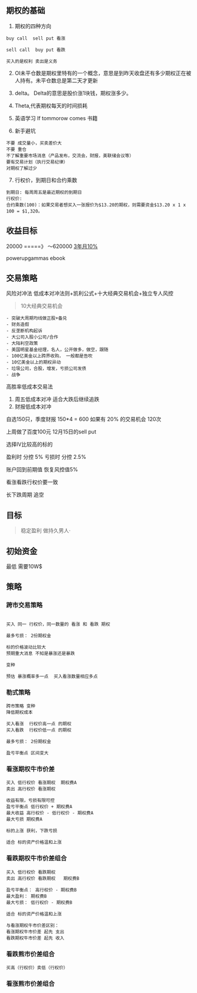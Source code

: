## 期权的基础

1. 期权的四种方向
```
buy call  sell put 看涨

sell call  buy put 看跌

买入的是权利 卖出是义务
```
2. OI未平仓数是期权里特有的一个概念，意思是到昨天收盘还有多少期权正在被人持有。未平仓数总是第二天才更新

3. delta。 Delta的意思是股价涨1块钱，期权涨多少。

4. Theta,代表期权每天的时间损耗

5. 英语学习 If tommorow comes 书籍

6. 新手避坑
```
不要 成交量小，买卖差价大
不要 重仓
不了解重要市场消息（产品发布，交流会，财报，美联储会议等）
要有交易计划（执行交易纪律）
对期权了解过少
```

7. 行权价，到期日和合约乘数
```
到期日: 每周周五是最近期权的到期日
行权价: 
合约乘数(100)：如果交易者想买入一张报价为$13.20的期权，则需要资金$13.20 x 1 x 100 = $1,320。
```


## 收益目标
20000 =====》 ～620000
[3年月10%](http://fuli.00cha.net/mx_jssy_yfl_20000_yll_10_3_ni.html)

powerupgammas ebook

## 交易策略
风险对冲法
低成本对冲法则+凯利公式+十大经典交易机会+独立专人风控

> 10大经典交易机会

    - 突破大周期均线做正股+备兑
    - 财务造假
    - 反垄断机构起诉
    - 大公司入股小公司/合作
    - 大陆利空政策
    - 美国明星基金经理，名人，公开做多，做空，跟随
    - 100亿美金以上跨界收购， 一般都是告吹
    - 10亿美金以上的期权异动
    - 垃圾公司，合股，增发，亏损公司发债
    - 战争

高胜率低成本交易法
1. 周五低成本对冲 适合大跌后继续追跌
2. 财报低成本对冲

自选150只，季度财报 150*4 = 600
如果有 20% 的交易机会 120次

上周做了百度100元 12月15日的sell put

选择IV比较高的标的

盈利时 分控 5%
亏损时 分控 2.5%

账户回到前期值 恢复风控值5%




看涨看跌行权价要一致

长下跌周期 追空


## 目标
> 稳定盈利 做持久男人·

## 初始资金
最低 需要10W$



## 策略

### 跨市交易策略

```

买入 同一 行权价，同一数量的 看涨 和 看跌 期权

最多亏损： 2份期权金

标的价格波动比较大
预期重大消息 不知是暴涨还是暴跌

变种

预估 暴涨概率多一点  买入看涨数量相应多点
```

### 勒式策略

```
跨市策略 变种
降低期权成本

买入看涨  行权价高一点 的期权
买入看跌  行权价低一点 的期权

最多亏损： 2份期权金

盈亏平衡点 区间变大

```

### 看涨期权牛市价差

```
买入 低行权价 看涨期权  期权费A
卖出 高行权价 看涨期权

收益有限，亏损有限可控
盈亏平衡点 低行权价 + 期权费A
最大收益 高行权价 - 低行权价 - 期权费A
最大亏损 期权费A

标的上涨 获利，下跌亏损

适合 标的资产价格温和上涨

```

### 看跌期权牛市价差组合

```
买入 低行权价 看跌期权  
卖出 高行权价 看跌期权   期权费B

盈亏平衡点： 高行权价 - 期权费B
最大盈利： 期权费B
最大亏损： 低行权价 - 期权费B

适合 标的资产价格温和上涨

与看涨期权牛市价差区别：
看涨期权牛市价差 起先 支出
看跌期权牛市价差 起先 收入

```

### 看跌熊市价差组合

```
买高（行权价）卖低（行权价）

```



### 看涨熊市价差组合

